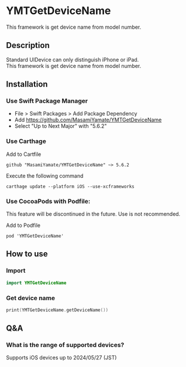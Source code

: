 # YMTGetDeviceName
This framework is get device name from model number.

## Description
Standard UIDevice can only distinguish iPhone or iPad.  
This framework is get device name from model number.

## Installation
### Use Swift Package Manager

- File > Swift Packages > Add Package Dependency
- Add https://github.com/MasamiYamate/YMTGetDeviceName
- Select "Up to Next Major" with "5.6.2"

### Use Carthage

Add to Cartfile

```
github "MasamiYamate/YMTGetDeviceName" ~> 5.6.2
```

Execute the following command

```
carthage update --platform iOS --use-xcframeworks
```


### Use CocoaPods with Podfile:

This feature will be discontinued in the future.
Use is not recommended.

Add to Podfile

```
pod 'YMTGetDeviceName'
```



## How to use
### Import
```ViewController.swift
import YMTGetDeviceName
```

### Get device name
```ViewController.swift
print(YMTGetDeviceName.getDeviceName())
```

## Q&A
### What is the range of supported devices?
Supports iOS devices up to 2024/05/27 (JST)

